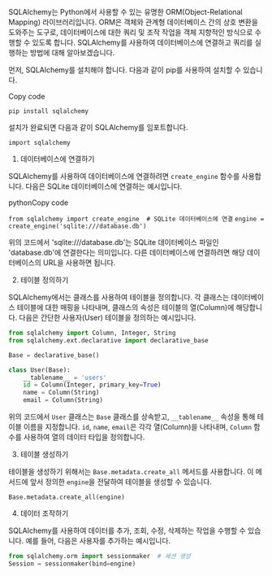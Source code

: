 
SQLAlchemy는 Python에서 사용할 수 있는 유명한 ORM(Object-Relational Mapping) 라이브러리입니다. ORM은 객체와 관계형 데이터베이스 간의 상호 변환을 도와주는 도구로, 데이터베이스에 대한 쿼리 및 조작 작업을 객체 지향적인 방식으로 수행할 수 있도록 합니다. SQLAlchemy를 사용하여 데이터베이스에 연결하고 쿼리를 실행하는 방법에 대해 알아보겠습니다.

먼저, SQLAlchemy를 설치해야 합니다. 다음과 같이 pip를 사용하여 설치할 수 있습니다.

Copy code

`pip install sqlalchemy`

설치가 완료되면 다음과 같이 SQLAlchemy를 임포트합니다.

`import sqlalchemy`

1.  데이터베이스에 연결하기

SQLAlchemy를 사용하여 데이터베이스에 연결하려면 `create_engine` 함수를 사용합니다. 다음은 SQLite 데이터베이스에 연결하는 예시입니다.

pythonCopy code

`from sqlalchemy import create_engine  # SQLite 데이터베이스에 연결`
`engine = create_engine('sqlite:///database.db')`

위의 코드에서 'sqlite:///database.db'는 SQLite 데이터베이스 파일인 'database.db'에 연결한다는 의미입니다. 다른 데이터베이스에 연결하려면 해당 데이터베이스의 URL을 사용하면 됩니다.

2.  테이블 정의하기

SQLAlchemy에서는 클래스를 사용하여 테이블을 정의합니다. 각 클래스는 데이터베이스 테이블에 대한 매핑을 나타내며, 클래스의 속성은 테이블의 열(Column)에 해당합니다. 다음은 간단한 사용자(User) 테이블을 정의하는 예시입니다.

```python
from sqlalchemy import Column, Integer, String
from sqlalchemy.ext.declarative import declarative_base  

Base = declarative_base()  

class User(Base):
	__tablename__ = 'users'
	id = Column(Integer, primary_key=True)
	name = Column(String)
	email = Column(String)

```

위의 코드에서 `User` 클래스는 `Base` 클래스를 상속받고, `__tablename__` 속성을 통해 테이블 이름을 지정합니다. `id`, `name`, `email`은 각각 열(Column)을 나타내며, `Column` 함수를 사용하여 열의 데이터 타입을 정의합니다.

3.  테이블 생성하기

테이블을 생성하기 위해서는 `Base.metadata.create_all` 메서드를 사용합니다. 이 메서드에 앞서 정의한 `engine`을 전달하여 테이블을 생성할 수 있습니다.

`Base.metadata.create_all(engine)`

4.  데이터 조작하기

SQLAlchemy를 사용하여 데이터를 추가, 조회, 수정, 삭제하는 작업을 수행할 수 있습니다. 예를 들어, 다음은 사용자를 추가하는 예시입니다.

```python
from sqlalchemy.orm import sessionmaker  # 세션 생성 
Session = sessionmaker(bind=engine)
```
